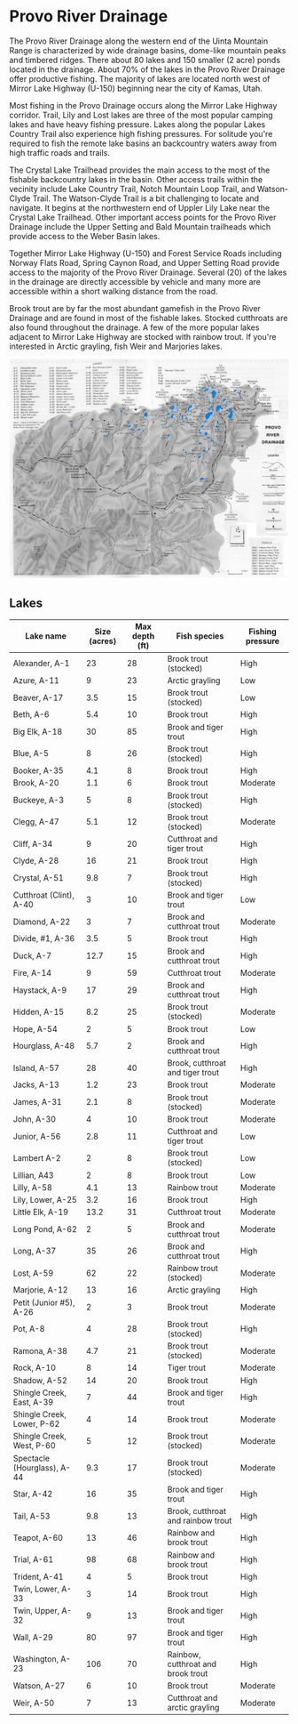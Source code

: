 # Provo River Drainage

The Provo River Drainage along the western end of the Uinta Mountain Range is characterized by wide drainage basins, dome-like mountain peaks and timbered ridges. There about 80 lakes and 150 smaller (2 acre) ponds located in the drainage. About 70% of the lakes in the Provo River Drainage offer productive fishing. The majority of lakes are located north west of Mirror Lake Highway (U-150) beginning near the city of Kamas, Utah.

Most fishing in the Provo Drainage occurs along the Mirror Lake Highway corridor. Trail, Lily and Lost lakes are three of the most popular camping lakes and have heavy fishing pressure. Lakes along the popular Lakes Country Trail also experience high fishing pressures. For solitude you're required to fish the remote lake basins an backcountry waters away from high traffic roads and trails.

The Crystal Lake Trailhead provides the main access to the most of the fishable backcountry lakes in the basin. Other access trails within the vecinity include Lake Country Trail, Notch Mountain Loop Trail, and Watson-Clyde Trail. The Watson-Clyde Trail is a bit challenging to locate and navigate. It begins at the northwestern end of Uppler Lily Lake near the Crystal Lake Trailhead. Other important access points for the Provo River Drainage include the Upper Setting and Bald Mountain trailheads which provide access to the Weber Basin lakes.

Together Mirror Lake Highway (U-150) and Forest Service Roads including Norway Flats Road, Spring Caynon Road, and Upper Setting Road provide access to the majority of the Provo River Drainage. Several (20) of the lakes in the drainage are directly accessible by vehicle and many more are accessible within a short walking distance from the road.

Brook trout are by far the most abundant gamefish in the Provo River Drainage and are found in most of the fishable lakes. Stocked cutthroats are also found throughout the drainage. A few of the more popular lakes adjacent to Mirror Lake Highway are stocked with rainbow trout. If you're interested in Arctic grayling, fish Weir and Marjories lakes.

![Provo River Drainage Map](provo-river-drainage.jpg)

## Lakes

| Lake name | Size (acres) | Max depth (ft) | Fish species | Fishing pressure |
|-----------|--------------|----------------|--------------|------------------|
| Alexander, A-1 | 23 | 28 | Brook trout (stocked) | High |
| Azure, A-11 | 9 | 23 | Arctic grayling | Low |
| Beaver, A-17 | 3.5 | 15 | Brook trout (stocked) | Low |
| Beth, A-6 | 5.4 | 10 | Brook trout | High |
| Big Elk, A-18 | 30 | 85 | Brook and tiger trout | High |
| Blue, A-5 | 8 | 26 | Brook trout (stocked) | High |
| Booker, A-35 | 4.1 | 8 | Brook trout | High |
| Brook, A-20 | 1.1 | 6 | Brook trout | Moderate |
| Buckeye, A-3 | 5 | 8 | Brook trout (stocked) | High |
| Clegg, A-47 | 5.1 | 12 | Brook trout (stocked) | Moderate |
| Cliff, A-34 | 9 | 20 | Cutthroat and tiger trout | High |
| Clyde, A-28 | 16 | 21 | Brook trout | High |
| Crystal, A-51 | 9.8 | 7 | Brook trout (stocked) | High |
| Cutthroat (Clint), A-40 | 3 | 10 | Brook and tiger trout | Low |
| Diamond, A-22 | 3 | 7 | Brook and cutthroat trout | Moderate |
| Divide, #1, A-36 | 3.5 | 5 | Brook trout | High |
| Duck, A-7 | 12.7 | 15 | Brook and cutthroat trout | High |
| Fire, A-14 | 9 | 59 | Cutthroat trout | Moderate |
| Haystack, A-9 | 17 | 29 | Brook and cutthroat trout | High |
| Hidden, A-15 | 8.2 | 25 | Brook trout (stocked) | Moderate |
| Hope, A-54 | 2 | 5 | Brook trout | Low |
| Hourglass, A-48 | 5.7 | 2 | Brook and cutthroat trout | High |
| Island, A-57 | 28 | 40 | Brook, cutthroat and tiger trout | High |
| Jacks, A-13 | 1.2 | 23 | Brook trout | Moderate |
| James, A-31 | 2.1 | 8 | Brook trout (stocked) | Moderate |
| John, A-30 | 4 | 10 | Brook trout | Moderate |
| Junior, A-56 | 2.8 | 11 | Cutthroat and tiger trout | Low |
| Lambert A-2 | 2 | 8 | Brook trout (stocked) | Low |
| Lillian, A43 | 2 | 8 | Brook trout | Low |
| Lilly, A-58 | 4.1 | 13 | Rainbow trout | Moderate |
| Lily, Lower, A-25 | 3.2 | 16 | Brook trout | High |
| Little Elk, A-19 | 13.2 | 31 | Cutthroat trout | Moderate |
| Long Pond, A-62 | 2 | 5 | Brook and cutthroat trout | Moderate |
| Long, A-37 | 35 | 26 | Brook and cutthroat trout | High |
| Lost, A-59 | 62 | 22 | Rainbow trout (stocked) | Moderate |
| Marjorie, A-12 | 13 | 16 | Arctic grayling | High |
| Petit (Junior #5), A-26 | 2 | 3 | Brook trout | Moderate |
| Pot, A-8 | 4 | 28 | Brook trout (stocked) | High |
| Ramona, A-38 | 4.7 | 21 | Brook trout (stocked) | Moderate |
| Rock, A-10 | 8 | 14 | Tiger trout | Moderate |
| Shadow, A-52 | 14 | 20 | Brook trout | High |
| Shingle Creek, East, A-39 | 7 | 44 | Brook and tiger trout | High |
| Shingle Creek, Lower, P-62 | 4 | 14 | Brook trout | Moderate |
| Shingle Creek, West, P-60 | 5 | 12 | Brook trout (stocked) | Moderate |
| Spectacle (Hourglass), A-44 | 9.3 | 17 | Brook trout (stocked) | Moderate |
| Star, A-42 | 16 | 35 | Brook and tiger trout | High |
| Tail, A-53 | 9.8 | 13 | Brook, cutthroat and rainbow trout | High |
| Teapot, A-60 | 13 | 46 | Rainbow and brook trout | High |
| Trial, A-61 | 98 | 68 | Rainbow and brook trout | High |
| Trident, A-41 | 4 | 5 | Brook trout | High |
| Twin, Lower, A-33 | 3 | 14 | Brook trout | High |
| Twin, Upper, A-32 | 9 | 13 | Brook and tiger trout | High |
| Wall, A-29 | 80 | 97 | Brook and tiger trout | High |
| Washington, A-23 | 106 | 70 | Rainbow, cutthroat and brook trout | High |
| Watson, A-27 | 6 | 10 | Brook trout | Moderate |
| Weir, A-50 | 7 | 13 | Cutthroat and arctic grayling | Moderate |